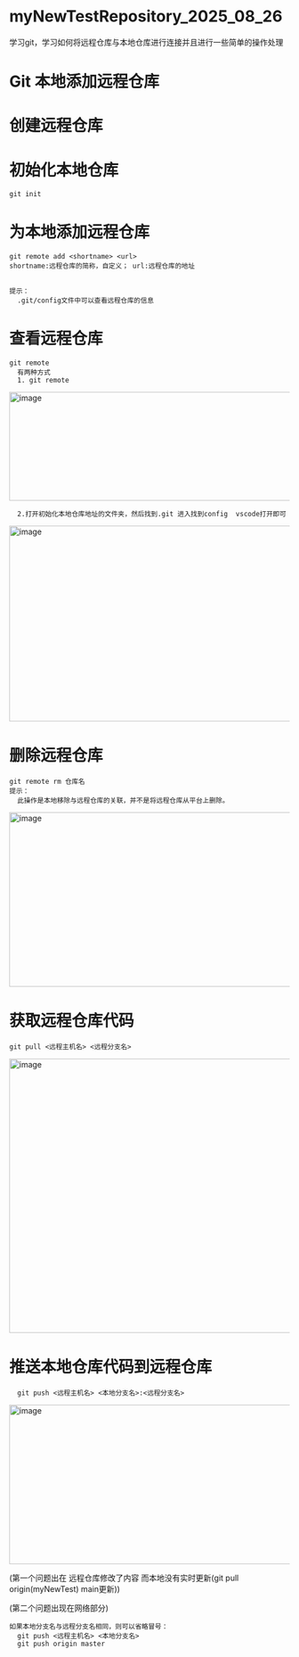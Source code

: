 # myNewTestRepository_2025_08_26
学习git，学习如何将远程仓库与本地仓库进行连接并且进行一些简单的操作处理

# Git 本地添加远程仓库
# 创建远程仓库
  # 初始化本地仓库
    git init 
      
  # 为本地添加远程仓库
    git remote add <shortname> <url>
    shortname:远程仓库的简称，自定义； url:远程仓库的地址

      
    提示： 
      .git/config文件中可以查看远程仓库的信息
 
  # 查看远程仓库    
    git remote
      有两种方式 
      1. git remote
 <img width="867" height="195" alt="image" src="https://github.com/user-attachments/assets/899b6ed1-d865-48cc-ad9f-617acf568256" />
      
      2.打开初始化本地仓库地址的文件夹，然后找到.git 进入找到config  vscode打开即可
 <img width="843" height="351" alt="image" src="https://github.com/user-attachments/assets/c2cd4a2e-9848-4dbe-84c8-858a5aa76458" />

  # 删除远程仓库 
    git remote rm 仓库名
    提示： 
      此操作是本地移除与远程仓库的关联，并不是将远程仓库从平台上删除。
<img width="876" height="313" alt="image" src="https://github.com/user-attachments/assets/fb580ec1-c2ac-47f7-8b2a-b7ecd533bb52" />

  # 获取远程仓库代码
    git pull <远程主机名> <远程分支名>
<img width="1567" height="492" alt="image" src="https://github.com/user-attachments/assets/8ec754f9-08c8-4fbf-8a07-050798d2852d" />

  # 推送本地仓库代码到远程仓库
      git push <远程主机名> <本地分支名>:<远程分支名>
<img width="866" height="286" alt="image" src="https://github.com/user-attachments/assets/677e73e4-6eab-4b03-9914-7f38483d6fa2" />

(第一个问题出在  远程仓库修改了内容 而本地没有实时更新(git pull origin(myNewTest) main更新))

(第二个问题出现在网络部分)

    如果本地分支名与远程分支名相同，则可以省略冒号：
      git push <远程主机名> <本地分支名> 
      git push origin master
